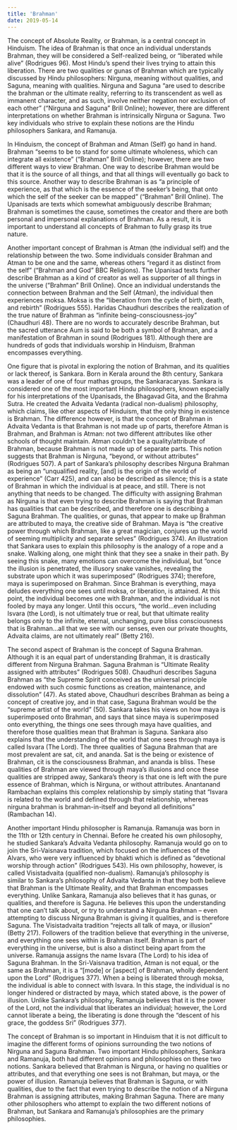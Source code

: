 ```yaml
---
title: 'Brahman'
date: 2019-05-14
---
```


The concept of Absolute Reality, or Brahman, is a central concept in Hinduism. The idea of Brahman is that once an individual understands Brahman, they will be considered a Self-realized being, or “liberated while alive” (Rodrigues 96). Most Hindu’s spend their lives trying to attain this liberation. There are two qualities or gunas of Brahman which are typically discussed by Hindu philosophers: Nirguna, meaning without qualities, and Saguna, meaning with qualities. Nirguna and Saguna “are used to describe the brahman or the ultimate reality, referring to its transcendent as well as immanent character, and as such, involve neither negation nor exclusion of each other” (“Nirguna and Saguna” Brill Online); however, there are different interpretations on whether Brahman is intrinsically Nirguna or Saguna. Two key individuals who strive to explain these notions are the Hindu philosophers Sankara, and Ramanuja.

In Hinduism, the concept of Brahman and Atman (Self) go hand in hand. Brahman “seems to be to stand for some ultimate wholeness, which can integrate all existence” (“Brahman” Brill Online); however, there are two different ways to view Brahman. One way to describe Brahman would be that it is the source of all things, and that all things will eventually go back to this source. Another way to describe Brahman is as “a principle of experience, as that which is the essence of the seeker’s being, that onto which the self of the seeker can be mapped” (“Brahman” Brill Online). The Upanisads are texts which somewhat ambiguously describe Brahman; Brahman is sometimes the cause, sometimes the creator and there are both personal and impersonal explanations of Brahman. As a result, it is important to understand all concepts of Brahman to fully grasp its true nature.

Another important concept of Brahman is Atman (the individual self) and the relationship between the two. Some individuals consider Brahman and Atman to be one and the same, whereas others “regard it as distinct from the self” (“Brahman and God” BBC Religions). The Upanisad texts further describe Brahman as a kind of creator as well as supporter of all things in the universe (“Brahman” Brill Online). Once an individual understands the connection between Brahman and the Self (Atman), the individual then experiences moksa. Moksa is the “liberation from the cycle of birth, death, and rebirth” (Rodrigues 555). Haridas Chaudhuri describes the realization of the true nature of Brahman as “infinite being-consciousness-joy” (Chaudhuri 48). There are no words to accurately describe Brahman, but the sacred utterance Aum is said to be both a symbol of Brahman, and a manifestation of Brahman in sound (Rodrigues 181). Although there are hundreds of gods that individuals worship in Hinduism, Brahman encompasses everything.

One figure that is pivotal in exploring the notion of Brahman, and its qualities or lack thereof, is Sankara. Born in Kerala around the 8th century, Sankara was a leader of one of four mathas groups, the Sankaracaryas. Sankara is considered one of the most important Hindu philosophers, known especially for his interpretations of the Upanisads, the Bhagavad Gita, and the Brahma Sutra. He created the Advaita Vedanta (radical non-dualism) philosophy, which claims, like other aspects of Hinduism, that the only thing in existence is Brahman. The difference however, is that the concept of Brahman in Advaita Vedanta is that Brahman is not made up of parts, therefore Atman is Brahman, and Brahman is Atman: not two different attributes like other schools of thought maintain. Atman couldn’t be a quality/attribute of Brahman, because Brahman is not made up of separate parts. This notion suggests that Brahman is Nirguna, “beyond, or without attributes” (Rodrigues 507). A part of Sankara’s philosophy describes Nirguna Brahman as being an “unqualified reality, [and] is the origin of the world of experience” (Carr 425), and can also be described as silence; this is a state of Brahman in which the individual is at peace, and still. There is not anything that needs to be changed. The difficulty with assigning Brahman as Nirguna is that even trying to describe Brahman is saying that Brahman has qualities that can be described, and therefore one is describing a Saguna Brahman. The qualities, or gunas, that appear to make up Brahman are attributed to maya, the creative side of Brahman. Maya is “the creative power through which Brahman, like a great magician, conjures up the world of seeming multiplicity and separate selves” (Rodrigues 374). An illustration that Sankara uses to explain this philosophy is the analogy of a rope and a snake. Walking along, one might think that they see a snake in their path. By seeing this snake, many emotions can overcome the individual, but “once the illusion is penetrated, the illusory snake vanishes, revealing the substrate upon which it was superimposed” (Rodrigues 374); therefore, maya is superimposed on Brahman. Since Brahman is everything, maya deludes everything one sees until moksa, or liberation, is attained. At this point, the individual becomes one with Brahman, and the individual is not fooled by maya any longer. Until this occurs, “the world…even including Isvara (the Lord), is not ultimately true or real, but that ultimate reality belongs only to the infinite, eternal, unchanging, pure bliss consciousness that is Brahman…all that we see with our senses, even our private thoughts, Advaita claims, are not ultimately real” (Betty 216).

The second aspect of Brahman is the concept of Saguna Brahman. Although it is an equal part of understanding Brahman, it is drastically different from Nirguna Brahman. Saguna Brahman is “Ultimate Reality assigned with attributes” (Rodrigues 508). Chaudhuri describes Saguna Brahman as “the Supreme Spirit conceived as the universal principle endowed with such cosmic functions as creation, maintenance, and dissolution” (47). As stated above, Chaudhuri describes Brahman as being a concept of creative joy, and in that case, Saguna Brahman would be the “supreme artist of the world” (50). Sankara takes his views on how maya is superimposed onto Brahman, and says that since maya is superimposed onto everything, the things one sees through maya have qualities, and therefore those qualities mean that Brahman is Saguna. Sankara also explains that the understanding of the world that one sees through maya is called Isvara (The Lord). The three qualities of Saguna Brahman that are most prevalent are sat, cit, and ananda. Sat is the being or existence of Brahman, cit is the consciousness Brahman, and ananda is bliss. These qualities of Brahman are viewed through maya’s illusions and once these qualities are stripped away, Sankara’s theory is that one is left with the pure essence of Brahman, which is Nirguna, or without attributes. Anantanand Rambachan explains this complex relationship by simply stating that “Isvara is related to the world and defined through that relationship, whereas nirguna brahman is brahman-in-itself and beyond all definitions” (Rambachan 14).

Another important Hindu philosopher is Ramanuja. Ramanuja was born in the 11th or 12th century in Chennai. Before he created his own philosophy, he studied Sankara’s Advaita Vedanta philosophy. Ramanuja would go on to join the Sri-Vaisnava tradition, which focused on the influences of the Alvars, who were very influenced by bhakti which is defined as “devotional worship through action” (Rodrigues 543). His own philosophy, however, is called Visistadvaita (qualified non-dualism). Ramanuja’s philosophy is similar to Sankara’s philosophy of Advaita Vedanta in that they both believe that Brahman is the Ultimate Reality, and that Brahman encompasses everything. Unlike Sankara, Ramanuja also believes that it has gunas, or qualities, and therefore is Saguna. He believes this upon the understanding that one can’t talk about, or try to understand a Nirguna Brahman – even attempting to discuss Nirguna Brahman is giving it qualities, and is therefore Saguna. The Visistadvaita tradition “rejects all talk of maya, or illusion” (Betty 217). Followers of the tradition believe that everything in the universe, and everything one sees within is Brahman itself. Brahman is part of everything in the universe, but is also a distinct being apart from the universe. Ramanuja assigns the name Isvara (The Lord) to his idea of Saguna Brahman. In the Sri-Vaisnava tradition, Atman is not equal, or the same as Brahman, it is a “[mode] or [aspect] of Brahman, wholly dependent upon the Lord” (Rodrigues 377). When a being is liberated through moksa, the individual is able to connect with Isvara. In this stage, the individual is no longer hindered or distracted by maya, which stated above, is the power of illusion. Unlike Sankara’s philosophy, Ramanuja believes that it is the power of the Lord, not the individual that liberates an individual; however, the Lord cannot liberate a being, the liberating is done through the “descent of his grace, the goddess Sri” (Rodrigues 377).

The concept of Brahman is so important in Hinduism that it is not difficult to imagine the different forms of opinions surrounding the two notions of Nirguna and Saguna Brahman. Two important Hindu philosophers, Sankara and Ramanuja, both had different opinions and philosophies on these two notions. Sankara believed that Brahman is Nirguna, or having no qualities or attributes, and that everything one sees is not Brahman, but maya, or the power of illusion. Ramanuja believes that Brahman is Saguna, or with qualities, due to the fact that even trying to describe the notion of a Nirguna Brahman is assigning attributes, making Brahman Saguna. There are many other philosophers who attempt to explain the two different notions of Brahman, but Sankara and Ramanuja’s philosophies are the primary philosophies.

 